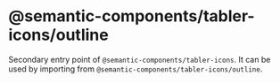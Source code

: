 # @semantic-components/tabler-icons/outline

Secondary entry point of `@semantic-components/tabler-icons`. It can be used by importing from `@semantic-components/tabler-icons/outline`.
